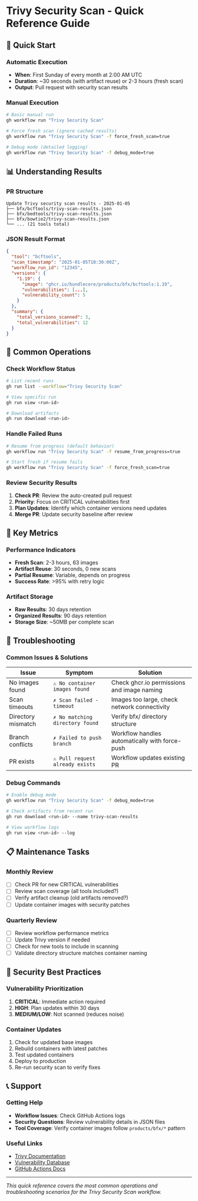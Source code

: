 # Trivy Security Scan - Quick Reference Guide

## 🚀 Quick Start

### Automatic Execution
- **When**: First Sunday of every month at 2:00 AM UTC
- **Duration**: ~30 seconds (with artifact reuse) or 2-3 hours (fresh scan)
- **Output**: Pull request with security scan results

### Manual Execution
```bash
# Basic manual run
gh workflow run "Trivy Security Scan"

# Force fresh scan (ignore cached results)
gh workflow run "Trivy Security Scan" -f force_fresh_scan=true

# Debug mode (detailed logging)
gh workflow run "Trivy Security Scan" -f debug_mode=true
```

## 📊 Understanding Results

### PR Structure
```
Update Trivy security scan results - 2025-01-05
├── bfx/bcftools/trivy-scan-results.json
├── bfx/bedtools/trivy-scan-results.json
├── bfx/bowtie2/trivy-scan-results.json
└── ... (21 tools total)
```

### JSON Result Format
```json
{
  "tool": "bcftools",
  "scan_timestamp": "2025-01-05T10:30:00Z",
  "workflow_run_id": "12345",
  "versions": {
    "1.19": {
      "image": "ghcr.io/bundlecore/products/bfx/bcftools:1.19",
      "vulnerabilities": [...],
      "vulnerability_count": 5
    }
  },
  "summary": {
    "total_versions_scanned": 3,
    "total_vulnerabilities": 12
  }
}
```

## 🔧 Common Operations

### Check Workflow Status
```bash
# List recent runs
gh run list --workflow="Trivy Security Scan"

# View specific run
gh run view <run-id>

# Download artifacts
gh run download <run-id>
```

### Handle Failed Runs
```bash
# Resume from progress (default behavior)
gh workflow run "Trivy Security Scan" -f resume_from_progress=true

# Start fresh if resume fails
gh workflow run "Trivy Security Scan" -f force_fresh_scan=true
```

### Review Security Results
1. **Check PR**: Review the auto-created pull request
2. **Priority**: Focus on CRITICAL vulnerabilities first
3. **Plan Updates**: Identify which container versions need updates
4. **Merge PR**: Update security baseline after review

## 🎯 Key Metrics

### Performance Indicators
- **Fresh Scan**: 2-3 hours, 63 images
- **Artifact Reuse**: 30 seconds, 0 new scans
- **Partial Resume**: Variable, depends on progress
- **Success Rate**: >95% with retry logic

### Artifact Storage
- **Raw Results**: 30 days retention
- **Organized Results**: 90 days retention
- **Storage Size**: ~50MB per complete scan

## 🚨 Troubleshooting

### Common Issues & Solutions

| Issue | Symptom | Solution |
|-------|---------|----------|
| No images found | `⚠ No container images found` | Check ghcr.io permissions and image naming |
| Scan timeouts | `✗ Scan failed - timeout` | Images too large, check network connectivity |
| Directory mismatch | `✗ No matching directory found` | Verify bfx/ directory structure |
| Branch conflicts | `✗ Failed to push branch` | Workflow handles automatically with force-push |
| PR exists | `⚠ Pull request already exists` | Workflow updates existing PR |

### Debug Commands
```bash
# Enable debug mode
gh workflow run "Trivy Security Scan" -f debug_mode=true

# Check artifacts from recent run
gh run download <run-id> --name trivy-scan-results

# View workflow logs
gh run view <run-id> --log
```

## 📋 Maintenance Tasks

### Monthly Review
- [ ] Check PR for new CRITICAL vulnerabilities
- [ ] Review scan coverage (all tools included?)
- [ ] Verify artifact cleanup (old artifacts removed?)
- [ ] Update container images with security patches

### Quarterly Review
- [ ] Review workflow performance metrics
- [ ] Update Trivy version if needed
- [ ] Check for new tools to include in scanning
- [ ] Validate directory structure matches container naming

## 🔐 Security Best Practices

### Vulnerability Prioritization
1. **CRITICAL**: Immediate action required
2. **HIGH**: Plan updates within 30 days
3. **MEDIUM/LOW**: Not scanned (reduces noise)

### Container Updates
1. Check for updated base images
2. Rebuild containers with latest patches
3. Test updated containers
4. Deploy to production
5. Re-run security scan to verify fixes

## 📞 Support

### Getting Help
- **Workflow Issues**: Check GitHub Actions logs
- **Security Questions**: Review vulnerability details in JSON files
- **Tool Coverage**: Verify container images follow `products/bfx/*` pattern

### Useful Links
- [Trivy Documentation](https://trivy.dev/)
- [Vulnerability Database](https://github.com/aquasecurity/trivy-db)
- [GitHub Actions Docs](https://docs.github.com/en/actions)

---

*This quick reference covers the most common operations and troubleshooting scenarios for the Trivy Security Scan workflow.*